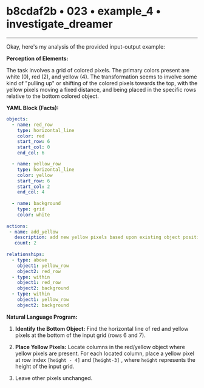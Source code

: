 # b8cdaf2b • 023 • example_4 • investigate_dreamer

---
Okay, here's my analysis of the provided input-output example:

**Perception of Elements:**

The task involves a grid of colored pixels. The primary colors present are white (0), red (2), and yellow (4). The transformation seems to involve some kind of "pulling up" or shifting of the colored pixels towards the top, with the yellow pixels moving a fixed distance, and being placed in the specific rows relative to the bottom colored object.

**YAML Block (Facts):**



```yaml
objects:
  - name: red_row
    type: horizontal_line
    color: red
    start_row: 6
    start_col: 0
    end_col: 6

  - name: yellow_row
    type: horizontal_line
    color: yellow
    start_row: 6
    start_col: 2
    end_col: 4
    
  - name: background
    type: grid
    color: white
    
actions:
 - name: add_yellow
   description: add new yellow pixels based upon existing object positions
   count: 2
   
relationships:
  - type: above
    object1: yellow_row
    object2: red_row
  - type: within
    object1: red_row
    object2: background
  - type: within
    object1: yellow_row
    object2: background
```



**Natural Language Program:**

1.  **Identify the Bottom Object:** Find the horizontal line of red and yellow pixels at the bottom of the input grid (rows 6 and 7).

2.  **Place Yellow Pixels:**
     Locate columns in the red/yellow object where yellow pixels are present. For each located column, place a yellow pixel at row index `[height - 4]` and `[height-3]` , where `height` represents the height of the input grid.

3. Leave other pixels unchanged.


